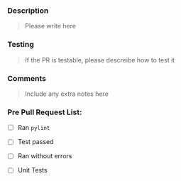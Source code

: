 <!-- Please fill some details about the PR -->

### Description
>   Please write here

### Testing
>   If the PR is testable, please descreibe how to test it

### Comments
>   Include any extra notes here

### Pre Pull Request List:
- [ ] Ran `pylint`
- [ ] Test passed
- [ ] Ran without errors
- [ ] Unit Tests




